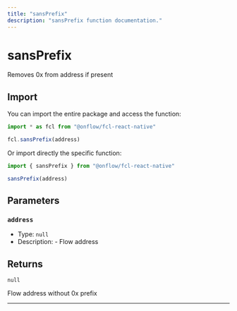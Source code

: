 ```yaml
---
title: "sansPrefix"
description: "sansPrefix function documentation."
---
```


<!-- THIS DOCUMENT IS AUTO-GENERATED FROM [onflow/fcl-react-native/../util-address/src/index.ts](https://github.com/onflow/fcl-js/tree/master/packages/fcl-react-native/../util-address/src/index.ts). DO NOT EDIT MANUALLY -->

# sansPrefix

Removes 0x from address if present

## Import

You can import the entire package and access the function:

```typescript
import * as fcl from "@onflow/fcl-react-native"

fcl.sansPrefix(address)
```

Or import directly the specific function:

```typescript
import { sansPrefix } from "@onflow/fcl-react-native"

sansPrefix(address)
```


## Parameters

### `address` 


- Type: `null`
- Description: - Flow address


## Returns

`null`


Flow address without 0x prefix

---